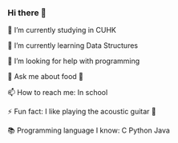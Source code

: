 ### Hi there 👋



🔭 I’m currently studying in CUHK 

🌱 I’m currently learning Data Structures 

🤔 I’m looking for help with programming

💬 Ask me about food 🍲 

📫 How to reach me: In school

⚡ Fun fact: I like playing the acoustic guitar 🎸 

📚 Programming language I know: C Python Java 

